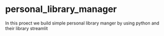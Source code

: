 # personal_library_manager
 In this proect we build simple personal library manger by using python and their library streamlit 
